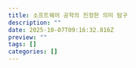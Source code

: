 ```yaml
---
title: 소프트웨어 공학의 진정한 의미 탐구
description: ""
date: 2025-10-07T09:16:32.816Z
preview: ""
tags: []
categories: []
---
```

